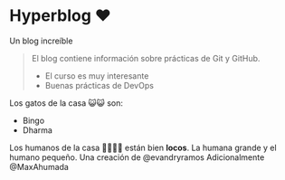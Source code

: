 # Hyperblog ❤️
Un blog increíble
> El blog contiene información sobre prácticas de Git y GitHub.
> - El curso es muy interesante
> - Buenas prácticas de DevOps

Los gatos de la casa 😺😺 son:
* Bingo
* Dharma

Los humanos de la casa 👩🏻👶🏻 están bien **locos**. La humana grande y el humano pequeño.
Una creación de @evandryramos
Adicionalmente @MaxAhumada

